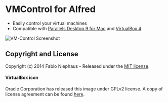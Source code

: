 VMControl for Alfred
=========

- Easily control your virtual machines
- Compatible with [Parallels Desktop 9 for Mac](http://www.parallels.com/products/desktop/) and [VirtualBox 4](virtualbox.org)

![VM-Control Screenshot](https://raw.github.com/fniephaus/alfred-vmcontrol/master/screenshot.gif)


## Copyright and License

Copyright (c) 2014 Fabio Niephaus - Released under the [MIT license](https://raw.github.com/fniephaus/alfred-vmcontrol/master/LICENSE).

#### VirtualBox icon
Oracle Corporation has released this image under GPLv2 license. A copy of license agreement can be found [here](https://www.virtualbox.org/browser/vbox/trunk/COPYING).